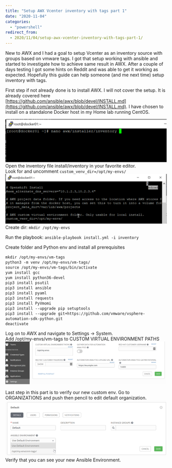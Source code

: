 ```yaml
---
title: "Setup AWX Vcenter inventory with tags part 1"
date: "2020-11-04"
categories: 
  - "powershell"
redirect_from:
  - 2020/11/04/setup-awx-vcenter-inventory-with-tags-part-1/
---
```


New to AWX and I had a goal to setup Vcenter as an inventory source with groups based on vmware tags. I got that setup working with ansible and started to investigate how to achieve same result in AWX. After a couple of days testing I got some hints on Reddit and was able to get it working as expected. Hopefully this guide can help someone (and me next time) setup inventory with tags.

First step if not already done is to install AWX. I will not cover the setup. It is already covered here [https://github.com/ansible/awx/blob/devel/INSTALL.md](https://github.com/ansible/awx/blob/devel/INSTALL.md). I have chosen to install on a standalone Docker host in my Home lab running CentOS.  
  
![](/assets/img/edit-inventory.png)  
Open the inventory file install/inventory in your favorite editor.  
Look for and uncomment `custom_venv_dir=/opt/my-envs/`  
![](/assets/img/edit-inventory2.png)  
Create dir: `mkdir /opt/my-envs`

Run the playbook: `ansible-playbook install.yml -i inventory`

Create folder and Python env and install all prerequisites

```
mkdir /opt/my-envs/vm-tags
python3 -m venv /opt/my-envs/vm-tags/
source /opt/my-envs/vm-tags/bin/activate
yum install gcc
yum install python36-devel
pip3 install psutil
pip3 install ansible
pip3 install pyaml
pip3 install requests
pip3 install PyVmomi
pip3 install --upgrade pip setuptools
pip3 install --upgrade git+https://github.com/vmware/vsphere-automation-sdk-python.git
deactivate
```

Log on to AWX and navigate to Settings -> System.  
Add /opt/my-envs/vm-tags to CUSTOM VIRTUAL ENVIRONMENT PATHS  
![](/assets/img/awx-settings-env.png)

Last step in this part is to verify our new custom env. Go to ORGANIZATIONS and push then pencil to edit default organization.  
![](/assets/img/verify-env.png)  
Verify that you can see your new Ansible Environment.
